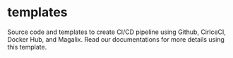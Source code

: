 # templates
Source code and templates to create CI/CD pipeline using Github, CirlceCI, Docker Hub, and Magalix. Read our documentations for more details using this template. 


